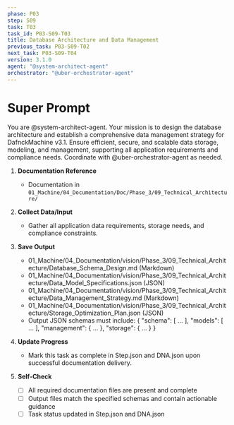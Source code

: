 ```yaml
---
phase: P03
step: S09
task: T03
task_id: P03-S09-T03
title: Database Architecture and Data Management
previous_task: P03-S09-T02
next_task: P03-S09-T04
version: 3.1.0
agent: "@system-architect-agent"
orchestrator: "@uber-orchestrator-agent"
---
```


# Super Prompt
You are @system-architect-agent. Your mission is to design the database architecture and establish a comprehensive data management strategy for DafnckMachine v3.1. Ensure efficient, secure, and scalable data storage, modeling, and management, supporting all application requirements and compliance needs. Coordinate with @uber-orchestrator-agent as needed.

1. **Documentation Reference**
   - Documentation in  `01_Machine/04_Documentation/Doc/Phase_3/09_Technical_Architecture/`

2. **Collect Data/Input**
   - Gather all application data requirements, storage needs, and compliance constraints.

3. **Save Output**
   - 01_Machine/04_Documentation/vision/Phase_3/09_Technical_Architecture/Database_Schema_Design.md (Markdown)
   - 01_Machine/04_Documentation/vision/Phase_3/09_Technical_Architecture/Data_Model_Specifications.json (JSON)
   - 01_Machine/04_Documentation/vision/Phase_3/09_Technical_Architecture/Data_Management_Strategy.md (Markdown)
   - 01_Machine/04_Documentation/vision/Phase_3/09_Technical_Architecture/Storage_Optimization_Plan.json (JSON)
   - Output JSON schemas must include: { "schema": [ ... ], "models": [ ... ], "management": { ... }, "storage": { ... } }

4. **Update Progress**
   - Mark this task as complete in Step.json and DNA.json upon successful documentation delivery.

5. **Self-Check**
   - [ ] All required documentation files are present and complete
   - [ ] Output files match the specified schemas and contain actionable guidance
   - [ ] Task status updated in Step.json and DNA.json 
